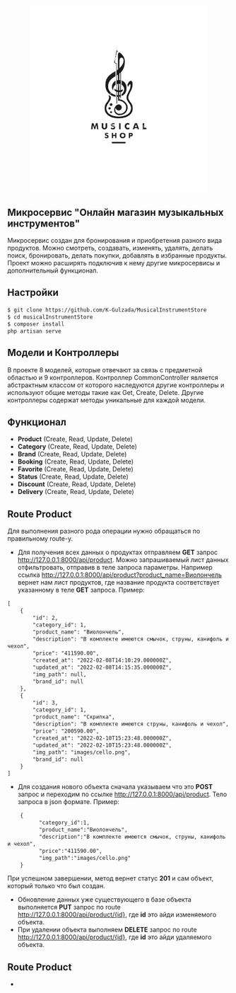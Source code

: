 <p align="center">
<a href="https://laravel.com" target="_blank">
<img src="public/images/logo.png" width="400">
</a>
</p>

## Микросервис "Oнлайн магазин музыкальных инструментов"

Микросервис создан для бронирования и приобретения разного вида продуктов. 
Можно смотреть, создавать, изменять, удалять, делать поиск, бронировать, делать покупки, добавлять в избранные продукты. 
Проект можно расширять подключив к нему другие микросервисы и дополнительный функционал.

## Настройки
```
$ git clone https://github.com/K-Gulzada/MusicalInstrumentStore
$ cd musicalInstrumentStore
$ composer install
php artisan serve
```

## Модели и Контроллеры
В проекте 8 моделей, которые отвечают за связь с предметной областью и 9 контроллеров. Контроллер CommonController является абстрактным классом от которого наследуются другие контроллеры и используют общие методы такие как Get, Create, Delete.
Другие контроллеры содержат методы уникальные для каждой модели.

## Функционал
- **Product** (Create, Read, Update, Delete)
- **Category** (Create, Read, Update, Delete)
- **Brand** (Create, Read, Update, Delete)
- **Booking** (Create, Read, Update, Delete)
- **Favorite** (Create, Read, Update, Delete)
- **Status** (Create, Read, Update, Delete)
- **Discount** (Create, Read, Update, Delete)
- **Delivery** (Create, Read, Update, Delete)

## Route Product
Для выполнения разного рода операции нужно обращаться по правильному route-у. 
- Для получения всех данных о продуктах отправляем **GET** запрос http://127.0.0.1:8000/api/product.
Можно запрашиваемый лист данных отфильтровать, отправив в теле запроса параметры. 
Например ссылка http://127.0.0.1:8000/api/product?product_name=Виолончель вернет нам лист продуктов, 
где название продукта соответствует указанному в теле **GET** запроса.
Пример:
```
[
    {
        "id": 2,
        "category_id": 1,
        "product_name": "Виолончель",
        "description": "В комплекте имеются смычок, струны, канифоль и чехол",
        "price": "411590.00",
        "created_at": "2022-02-08T14:10:29.000000Z",
        "updated_at": "2022-02-08T14:15:35.000000Z",
        "img_path": null,
        "brand_id": null
    },
    {
        "id": 3,
        "category_id": 1,
        "product_name": "Скрипка",
        "description": "В комплекте имеются струны, канифоль и чехол",
        "price": "200590.00",
        "created_at": "2022-02-10T15:23:48.000000Z",
        "updated_at": "2022-02-10T15:23:48.000000Z",
        "img_path": "images/cello.png",
        "brand_id": null
    }
]
```
- Для создания нового объекта сначала указываем что это **POST** запрос и переходим по ссылке http://127.0.0.1:8000/api/product. Тело запроса в json формате. 
Пример:
``` 
    {
          "category_id":1,
          "product_name":"Виолончель",
          "description":"В комплекте имеются смычок, струны, канифоль и чехол",
          "price":"411590.00",
          "img_path":"images/cello.png"    
    }
  ```


При успешном завершении, метод вернет статус **201** и сам объект, который только что был создан.
- Обновление данных уже существующего в базе объекта выполняется **PUT** запрос 
по route http://127.0.0.1:8000/api/product/{id}, где **id** это айди изменяемого объекта.
- При удалении объекта выполняем **DELETE** запрос по route http://127.0.0.1:8000/api/product/{id}, 
где **id** это айди удаляемого объекта.

## Route Product

- 
